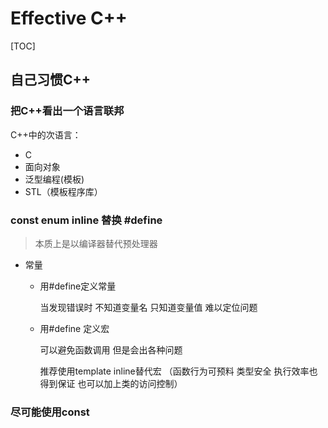 # Effective C++

[TOC]

## 自己习惯C++

### 把C++看出一个语言联邦

C++中的次语言：

- C
- 面向对象
- 泛型编程(模板)
- STL（模板程序库）



### const enum inline 替换 #define

> 本质上是以编译器替代预处理器

- 常量

  - 用#define定义常量 

    当发现错误时 不知道变量名 只知道变量值 难以定位问题

  - 用#define 定义宏

    可以避免函数调用 但是会出各种问题

    推荐使用template inline替代宏 （函数行为可预料 类型安全 执行效率也得到保证 也可以加上类的访问控制）

    


### 尽可能使用const







